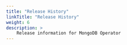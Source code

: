 ```yaml
---
title: "Release History"
linkTitle: "Release History"
weight: 6
description: >
    Release information for MongoDB Operator
---
```

